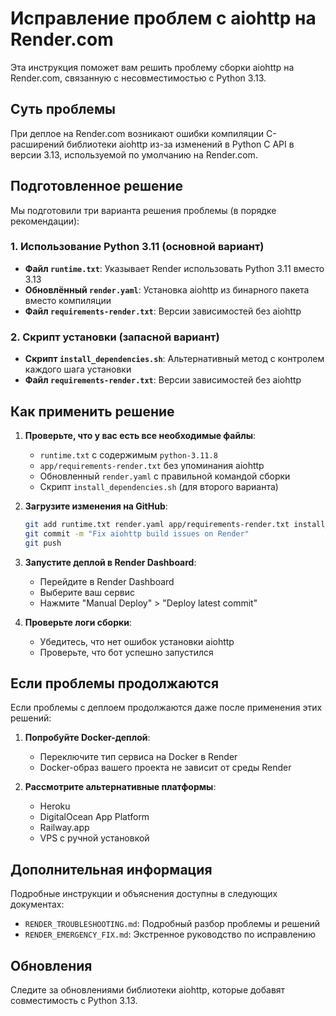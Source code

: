 # Исправление проблем с aiohttp на Render.com

Эта инструкция поможет вам решить проблему сборки aiohttp на Render.com, связанную с несовместимостью с Python 3.13.

## Суть проблемы

При деплое на Render.com возникают ошибки компиляции C-расширений библиотеки aiohttp из-за изменений в Python C API в версии 3.13, используемой по умолчанию на Render.com.

## Подготовленное решение

Мы подготовили три варианта решения проблемы (в порядке рекомендации):

### 1. Использование Python 3.11 (основной вариант)

- **Файл `runtime.txt`**: Указывает Render использовать Python 3.11 вместо 3.13
- **Обновлённый `render.yaml`**: Установка aiohttp из бинарного пакета вместо компиляции
- **Файл `requirements-render.txt`**: Версии зависимостей без aiohttp

### 2. Скрипт установки (запасной вариант)

- **Скрипт `install_dependencies.sh`**: Альтернативный метод с контролем каждого шага установки
- **Файл `requirements-render.txt`**: Версии зависимостей без aiohttp

## Как применить решение

1. **Проверьте, что у вас есть все необходимые файлы**:
   - `runtime.txt` с содержимым `python-3.11.8`
   - `app/requirements-render.txt` без упоминания aiohttp
   - Обновленный `render.yaml` с правильной командой сборки
   - Скрипт `install_dependencies.sh` (для второго варианта)

2. **Загрузите изменения на GitHub**:
   ```bash
   git add runtime.txt render.yaml app/requirements-render.txt install_dependencies.sh
   git commit -m "Fix aiohttp build issues on Render"
   git push
   ```

3. **Запустите деплой в Render Dashboard**:
   - Перейдите в Render Dashboard
   - Выберите ваш сервис
   - Нажмите "Manual Deploy" > "Deploy latest commit"

4. **Проверьте логи сборки**:
   - Убедитесь, что нет ошибок установки aiohttp
   - Проверьте, что бот успешно запустился

## Если проблемы продолжаются

Если проблемы с деплоем продолжаются даже после применения этих решений:

1. **Попробуйте Docker-деплой**:
   - Переключите тип сервиса на Docker в Render
   - Docker-образ вашего проекта не зависит от среды Render

2. **Рассмотрите альтернативные платформы**:
   - Heroku
   - DigitalOcean App Platform
   - Railway.app
   - VPS с ручной установкой

## Дополнительная информация

Подробные инструкции и объяснения доступны в следующих документах:
- `RENDER_TROUBLESHOOTING.md`: Подробный разбор проблемы и решений
- `RENDER_EMERGENCY_FIX.md`: Экстренное руководство по исправлению

## Обновления

Следите за обновлениями библиотеки aiohttp, которые добавят совместимость с Python 3.13.
